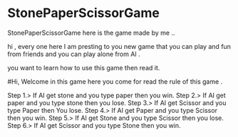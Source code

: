# StonePaperScissorGame
StonePaperScissorGame here is the game made by me ..

hi ,
  every one here I am presting to you new game that you can play and fun from friends and 
  you can play alone from AI . 
  
  you want to learn how to use this game then read it.

#Hi, Welcome in this game here you come for read the rule of this game .

Step 1.>  If AI get stone and you type paper then you win.
Step 2.>  If AI get paper and you type stone then you lose.
Step 3.>  If AI get Scissor and you type Paper then You lose.
Step 4.>  If AI get Paper and you type Scissor then you win.
Step 5.>  If AI get Stone and you type Scissor then you lose.
Step 6.>  If AI get Scissor and you type Stone then you win.
  
